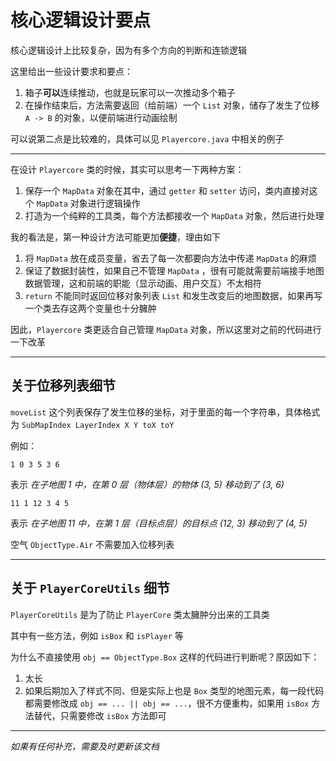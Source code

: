 # 核心逻辑设计要点

核心逻辑设计上比较复杂，因为有多个方向的判断和连锁逻辑

这里给出一些设计要求和要点：

1. 箱子**可以**连续推动，也就是玩家可以一次推动多个箱子
2. 在操作结束后，方法需要返回（给前端）一个 `List` 对象，储存了发生了位移 `A -> B` 的对象，以便前端进行动画绘制

可以说第二点是比较难的，具体可以见 `Playercore.java` 中相关的例子

---

在设计 `Playercore` 类的时候，其实可以思考一下两种方案：

1. 保存一个 `MapData` 对象在其中，通过 `getter` 和 `setter` 访问，类内直接对这个 `MapData` 对象进行逻辑操作
2. 打造为一个纯粹的工具类，每个方法都接收一个 `MapData` 对象，然后进行处理

我的看法是，第一种设计方法可能更加**便捷**，理由如下

1. 将 `MapData` 放在成员变量，省去了每一次都要向方法中传递 `MapData` 的麻烦
2. 保证了数据封装性，如果自己不管理 `MapData` ，很有可能就需要前端接手地图数据管理，这和前端的职能（显示动画、用户交互）不太相符
3. `return` 不能同时返回位移对象列表 `List` 和发生改变后的地图数据，如果再写一个类去存这两个变量也十分臃肿

因此，`Playercore` 类更适合自己管理 `MapData` 对象，所以这里对之前的代码进行一下改革 

---

## 关于位移列表细节

`moveList` 这个列表保存了发生位移的坐标，对于里面的每一个字符串，具体格式为 `SubMapIndex LayerIndex X Y toX toY`

例如：

`1 0 3 5 3 6`

表示 *在子地图 1 中，在第 0 层（物体层）的物体 (3, 5) 移动到了 (3, 6)*

`11 1 12 3 4 5`

表示 *在子地图 11 中，在第 1 层（目标点层）的目标点 (12, 3) 移动到了 (4, 5)*

空气 `ObjectType.Air` 不需要加入位移列表

---

## 关于 `PlayerCoreUtils` 细节

`PlayerCoreUtils` 是为了防止 `PlayerCore` 类太臃肿分出来的工具类

其中有一些方法，例如 `isBox` 和 `isPlayer` 等

为什么不直接使用 `obj == ObjectType.Box` 这样的代码进行判断呢？原因如下：

1. 太长
2. 如果后期加入了样式不同、但是实际上也是 `Box` 类型的地图元素，每一段代码都需要修改成 `obj == ... || obj == ...`，很不方便重构，如果用 `isBox` 方法替代，只需要修改 `isBox` 方法即可

---

*如果有任何补充，需要及时更新该文档*